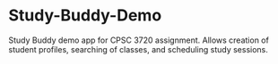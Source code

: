 # Study-Buddy-Demo
Study Buddy demo app for CPSC 3720 assignment.  Allows creation of student profiles, searching of classes, and scheduling study sessions.
